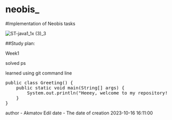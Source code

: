 # neobis_

#Implementation of Neobis tasks

![ST-java1_1x (3)_3](https://github.com/Akmatovedil/neobis_/assets/106029627/d130fba6-1f62-430b-9035-4ec30cfa3c69)


##Study plan:

Week1

solved ps

learned using git command line

<pre>
public class Greeting() {
    public static void main(String[] args) {
        System.out.println("Heeey, welcome to my repository!");
    }
}
</pre>

author - Akmatov Edil
date - The date of creation 2023-10-16 16:11:00

